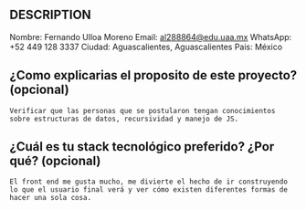 ## DESCRIPTION

Nombre: Fernando Ulloa Moreno
Email: al288864@edu.uaa.mx
WhatsApp: +52 449 128 3337
Ciudad: Aguascalientes, Aguascalientes
Pais: México

## ¿Como explicarias el proposito de este proyecto? (opcional)

    Verificar que las personas que se postularon tengan conocimientos sobre estructuras de datos, recursividad y manejo de JS.

## ¿Cuál es tu stack tecnológico preferido? ¿Por qué? (opcional)

    El front end me gusta mucho, me divierte el hecho de ir construyendo lo que el usuario final verá y ver cómo existen diferentes formas de hacer una sola cosa.